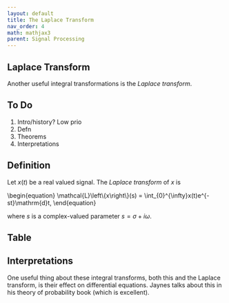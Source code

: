 ```yaml
---
layout: default
title: The Laplace Transform
nav_order: 4
math: mathjax3
parent: Signal Processing
---
```


## Laplace Transform
Another useful integral transformations is the _Laplace transform_. 

## To Do
 1. Intro/history? Low prio
 2. Defn
 3. Theorems 
 4. Interpretations

## Definition
Let $x(t)$ be a real valued signal. The _Laplace transform_ of $x$ is

\begin{equation}
\mathcal{L}\left\\{x\right\\}(s) = \int_{0}^{\infty}x(t)e^{-st}\mathrm{d}t,
\end{equation}

where $s$ is a complex-valued parameter $s = \sigma + i\omega$.

## Table

## Interpretations
One useful thing about these integral transforms, both this and the Laplace transform, is their effect on differential equations. Jaynes talks about this in his theory of probability book (which is excellent).